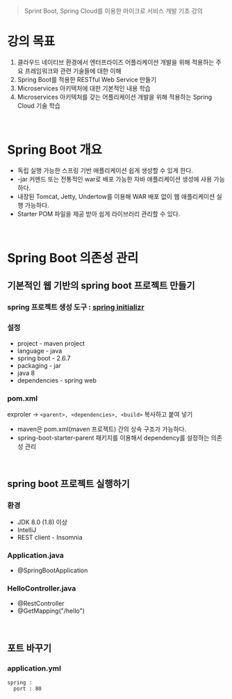 > Sprint Boot, Spring Cloud를 이용한  마이크로 서비스 개발 기초 강의

# 강의 목표
1. 클라우드 네이티브 환경에서 엔터프라이즈 어플리케이션 개발을 위해 적용하는 주요 프레임워크와 관련 기술들에 대한 이해
2. Spring Boot를 적용한 RESTful Web Service 만들기
3. Microservices 아키텍처에 대한 기본적인 내용 학습
4. Microservices 아키텍처를 갖는 어플리케이션 개발을 위해 적용하는 Spring  Cloud 기술 학습

<br>

# Spring Boot 개요
- 독립 실행 가능한 스프링 기반 애플리케이션 쉽게 생성할 수 있게 한다.
- -jar 커맨드 또는 전통적인 war로 배포 가능한 자바 애플리케이션 생성에 사용 가능하다.
- 내장된 Tomcat, Jetty, Undertow를 이용해 WAR 배포 없이 웹 애플리케이션 실행 가능하다.
- Starter POM 파일을 제공 받아 쉽게 라이브러리 관리할 수 있다.

<br>

# Spring Boot 의존성 관리

## 기본적인 웹 기반의 spring boot 프로젝트 만들기

### spring 프로젝트 생성 도구 : [spring initializr](https://start.spring.io/)

### 설정
- project - maven project
- language - java
- spring boot - 2.6.7
- packaging - jar
- java 8
- dependencies - spring web

### pom.xml
exproler → `<parent>, <dependencies>, <build>` 복사하고 붙여 넣기

- maven은 pom.xml(maven 프로젝트) 간의 상속 구조가 가능하다.
- spring-boot-starter-parent 패키지를 이용해서 dependency를 설정하는 의존성 관리

<br>

## spring boot 프로젝트 실행하기

### 환경
- JDK 8.0 (1.8) 이상
- IntelliJ
- REST client - Insomnia

### Application.java
- @SpringBootApplication

### HelloController.java
- @RestController
- @GetMapping("/hello")

<br>

## 포트 바꾸기

### application.yml
```aidl
spring :
  port : 80
```
